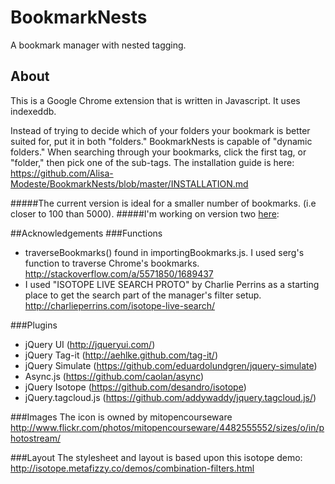 BookmarkNests
=============

A bookmark manager with nested tagging.

About
-----
This is a Google Chrome extension that is written in Javascript. It uses indexeddb.

Instead of trying to decide which of your folders your bookmark is better suited for, put it in both "folders." BookmarkNests is capable of "dynamic folders." When searching through your bookmarks, click the first tag, or "folder," then pick one of the sub-tags. The installation guide is here: https://github.com/Alisa-Modeste/BookmarkNests/blob/master/INSTALLATION.md

#####The current version is ideal for a smaller number of bookmarks. (i.e closer to 100 than 5000).
#####I'm working on version two [here](https://github.com/Alisa-Modeste/BookmarkNests/tree/using_unique_index):

##Acknowledgements
###Functions
- traverseBookmarks() found in importingBookmarks.js. I used serg's function to traverse Chrome's bookmarks. http://stackoverflow.com/a/5571850/1689437
- I used "ISOTOPE LIVE SEARCH PROTO" by Charlie Perrins as a starting place to get the search part of the manager's filter setup. http://charlieperrins.com/isotope-live-search/

###Plugins
- jQuery UI (http://jqueryui.com/)
- jQuery Tag-it (http://aehlke.github.com/tag-it/)
- jQuery Simulate (https://github.com/eduardolundgren/jquery-simulate)
- Async.js (https://github.com/caolan/async)
- jQuery Isotope (https://github.com/desandro/isotope)
- jQuery.tagcloud.js (https://github.com/addywaddy/jquery.tagcloud.js/)

###Images
The icon is owned by mitopencourseware http://www.flickr.com/photos/mitopencourseware/4482555552/sizes/o/in/photostream/

###Layout
The stylesheet and layout is based upon this isotope demo: http://isotope.metafizzy.co/demos/combination-filters.html
